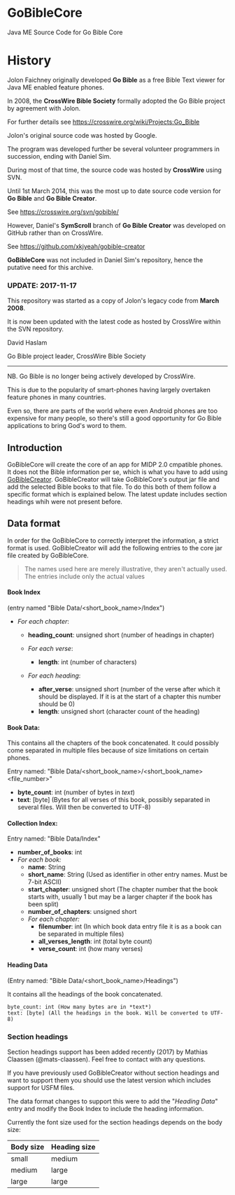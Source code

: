 # GoBibleCore
Java ME Source Code for Go Bible Core

# History
Jolon Faichney originally developed **Go Bible** as a free Bible Text viewer for Java ME enabled feature phones.

In 2008, the **CrossWire Bible Society** formally adopted the Go Bible project by agreement with Jolon.

For further details see https://crosswire.org/wiki/Projects:Go_Bible

Jolon's original source code was hosted by Google.

The program was developed further be several volunteer programmers in succession, ending with Daniel Sim.

During most of that time, the source code was hosted by **CrossWire** using SVN.

Until 1st March 2014, this was the most up to date source code version for **Go Bible** and **Go Bible Creator**.

See https://crosswire.org/svn/gobible/

However, Daniel's **SymScroll** branch of **Go Bible Creator** was developed on GitHub rather than on CrossWire.

See https://github.com/xkjyeah/gobible-creator

**GoBibleCore** was not included in Daniel Sim's repository, hence the putative need for this archive.

### UPDATE: 2017-11-17

This repository was started as a copy of Jolon's legacy code from **March 2008**. 

It is now been updated with the latest code as hosted by CrossWire within the SVN repository.

David Haslam

Go Bible project leader, CrossWire Bible Society


----------

NB. Go Bible is no longer being actively developed by CrossWire.

This is due to the popularity of smart-phones having largely overtaken feature phones in many countries.

Even so, there are parts of the world where even Android phones are too expensive for many people, so there's still a good opportunity for Go Bible applications to bring God's word to them. 


## Introduction

GoBibleCore will create the core of an app for MIDP 2.0 cmpatible phones. It does not the Bible information per se, which is what you have to add using [GoBibleCreator](https://github.com/xkjyeah/gobible-creator).
GoBibleCreator will take GoBibleCore's output jar file and add the selected Bible books to that file. To do this both of them follow a specific format which is explained below.
The latest update includes section headings whih were not present before.

## Data format

In order for the GoBibleCore to correctly interpret the information, a strict format is used. GoBibleCreator will add the following entries to the core jar file created by GoBibleCore.

> The names used here are merely illustrative, they aren't actually used. The entries include only the actual values 

#### Book Index 
(entry named "Bible Data/<short_book_name>/Index") 

* *For each chapter*:

	- **heading_count**: unsigned short (number of headings in chapter)
	- *For each verse*:
	
		+ **length**: int (number of characters)
	- *For each heading*:
	
		+ **after_verse**: unsigned short (number of the verse after which it should be displayed. If it is at the start of a chapter this number should be 0)
		+ **length**: unsigned short (character count of the heading)
			

#### Book Data:
This contains all the chapters of the book concatenated. It could possibly come separated in multiple files because of size limitations on certain phones.

Entry named: "Bible Data/<short_book_name>/<short_book_name><file_number>"

* **byte_count**: int (number of bytes in *text*)
* **text**: [byte] (Bytes for all verses of this book, possibly separated in several files. Will then be converted to UTF-8)
	
#### Collection Index:
Entry named: "Bible Data/Index"

* **number_of_books**: int
* *For each book:*
	- **name**: String
	- **short_name**: String (Used as identifier in other entry names. Must be 7-bit ASCII)
	- **start_chapter**: unsigned short (The chapter number that the book starts with, usually 1 but may be a larger chapter if the book has been split)
	- **number_of_chapters**: unsigned short
	- *For each chapter:*
		+ **filenumber**: int (In which book data entry file it is as a book can be separated in multiple files)
		+ **all_verses_length**: int (total byte count)
		+ **verse_count**: int (how many verses)
			
#### Heading Data
(Entry named: "Bible Data/<short_book_name>/Headings")

It contains all the headings of the book concatenated.

	byte_count: int (How many bytes are in *text*)
	text: [byte] (All the headings in the book. Will be converted to UTF-8)		
			
			
### Section headings

Section headings support has been added recently (2017) by Mathias Claassen (@mats-claassen). Feel free to contact with any questions.

If you have previously used GoBibleCreator without section headings and want to support them you should use the latest version which includes support for USFM files.

The data format changes to support this were to add the "*Heading Data*" entry and modify the Book Index to include the heading information.

Currently the font size used for the section headings depends on the body size:

| Body size | Heading size |
| --- | --- |
| small | medium | 
| medium | large |
| large | large |
